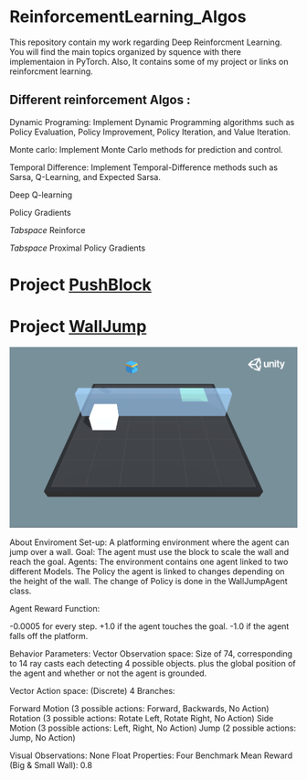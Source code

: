 # ReinforcementLearning_Algos

This repository contain my work regarding Deep Reinforcment Learning. You will find the main topics organized by squence with there implementaion in PyTorch. Also, It contains some of my project or links on reinforcment learning. 

## Different reinforcement Algos :

Dynamic Programing: Implement Dynamic Programming algorithms such as Policy Evaluation, Policy Improvement, Policy Iteration, and Value Iteration.

Monte carlo: Implement Monte Carlo methods for prediction and control.

Temporal Difference: Implement Temporal-Difference methods such as Sarsa, Q-Learning, and Expected Sarsa.

Deep Q-learning

Policy Gradients

*Tabspace* Reinforce 
 
*Tabspace* Proximal Policy Gradients


# Project [PushBlock](https://github.com/PGCodehub/ReinforcementLearning_Algos/tree/main/RL_Agents_Projects/Assets/ML-Agents/Projects/PushBlock)




# Project [WallJump](https://github.com/PGCodehub/ReinforcementLearning_Algos/tree/main/RL_Agents_Projects/Assets/ML-Agents/Projects/WallJump)


![alt text](https://github.com/PGCodehub/ReinforcementLearning_Algos/blob/main/RL_Agents_Projects/images/walljump.png "WallJump")


About Enviroment
Set-up: A platforming environment where the agent can jump over a wall.
Goal: The agent must use the block to scale the wall and reach the goal.
Agents: The environment contains one agent linked to two different Models. The Policy the agent is linked to changes depending on the height of the wall. The change of Policy is done in the WallJumpAgent class.

Agent Reward Function:

-0.0005 for every step.
+1.0 if the agent touches the goal.
-1.0 if the agent falls off the platform.
  
  
Behavior Parameters:
Vector Observation space: Size of 74, corresponding to 14 ray casts each detecting 4 possible objects. plus the global position of the agent and whether or not the agent is grounded.


Vector Action space: (Discrete) 4 Branches:

Forward Motion (3 possible actions: Forward, Backwards, No Action)
Rotation (3 possible actions: Rotate Left, Rotate Right, No Action)
Side Motion (3 possible actions: Left, Right, No Action)
Jump (2 possible actions: Jump, No Action)

Visual Observations: None
Float Properties: Four
Benchmark Mean Reward (Big & Small Wall): 0.8
